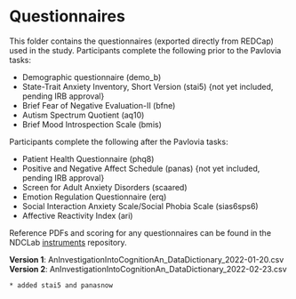 # Questionnaires

This folder contains the questionnaires (exported directly from REDCap) used in the study.  Participants complete the following prior to the Pavlovia tasks:
* Demographic questionnaire (demo_b)
* State-Trait Anxiety Inventory, Short Version (stai5) {not yet included, pending IRB approval}
* Brief Fear of Negative Evaluation-II (bfne)
* Autism Spectrum Quotient (aq10)
* Brief Mood Introspection Scale (bmis)

Participants complete the following after the Pavlovia tasks:
* Patient Health Questionnaire (phq8)
* Positive and Negative Affect Schedule (panas) {not yet included, pending IRB approval}
* Screen for Adult Anxiety Disorders (scaared)
* Emotion Regulation Questionnaire (erq)
* Social Interaction Anxiety Scale/Social Phobia Scale (sias6sps6)
* Affective Reactivity Index (ari)

Reference PDFs and scoring for any questionnaires can be found in the NDCLab [instruments](https://github.com/NDCLab/instruments) repository.


**Version 1**: AnInvestigationIntoCognitionAn_DataDictionary_2022-01-20.csv</br>
**Version 2**: AnInvestigationIntoCognitionAn_DataDictionary_2022-02-23.csv

    * added stai5 and panasnow
